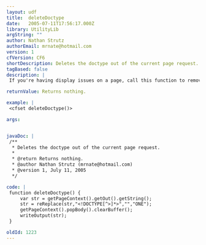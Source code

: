 ```yaml
---
layout: udf
title:  deleteDoctype
date:   2005-07-11T17:56:17.000Z
library: UtilityLib
argString: ""
author: Nathan Strutz
authorEmail: mrnate@hotmail.com
version: 1
cfVersion: CF6
shortDescription: Deletes the doctype out of the current page request.
tagBased: false
description: |
 If you're having display issues on a page, call this function to remove the doctype from your request. This solves the display problems with using cfdump in CFMX under an XHTML doctype. You can modify this code to, for example, change a strict doctype to a transitional one.

returnValue: Returns nothing.

example: |
 <cfset deleteDoctype()>

args:


javaDoc: |
 /**
  * Deletes the doctype out of the current page request.
  * 
  * @return Returns nothing. 
  * @author Nathan Strutz (mrnate@hotmail.com) 
  * @version 1, July 11, 2005 
  */

code: |
 function deleteDoctype() {
     var str = getPageContext().getOut().getString();
     str = reReplace(str,"<!DOCTYPE[^>]*>","","ONE");
     getPageContext().popBody().clearBuffer();
     writeOutput(str);
 }

oldId: 1223
---
```


